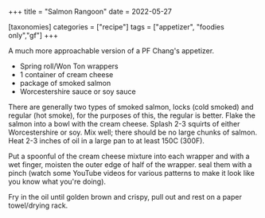 +++
title = "Salmon Rangoon"
date = 2022-05-27

[taxonomies]
categories = ["recipe"]
tags = ["appetizer", "foodies only","gf"]
+++

A much more approachable version of a PF Chang's appetizer.

<!-- more -->


- Spring roll/Won Ton wrappers
- 1 container of cream cheese
- package of smoked salmon
- Worcestershire sauce or soy sauce


There are generally two types of smoked salmon, locks (cold smoked) and regular (hot smoke), for the 
purposes of this, the regular is better. Flake the salmon into a bowl with the cream cheese.
Splash 2-3 squirts of either Worcestershire or soy.  Mix well; there should be no large chunks of
 salmon.  Heat 2-3 inches of oil in a large pan to at least 150C (300F).

Put a spoonful of the cream cheese mixture into each wrapper and with a wet finger,
 moisten the outer edge of half of the wrapper.  seal them with a pinch (watch some YouTube
 videos for various patterns to make it look like you know what you're doing).

Fry in the oil until golden brown and crispy, pull out and rest on a paper towel/drying rack.
